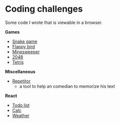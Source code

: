 # Coding challenges

Some code I wrote that is viewable in a browser.

__Games__

- [Snake game](http://pom421.github.io/CodingChallenges/CC_03_Snake_game/)
- [Flappy bird](http://pom421.github.io/CodingChallenges/CC_31_Flappy_bird/)
- [Minesweeper](http://pom421.github.io/CodingChallenges/CC_71_minesweeper/)
- [2048](http://pom421.github.io/CodingChallenges/CC_94_2048/)
- [Tetris](http://pom421.github.io/CodingChallenges/MCC_01_Tetris/)

__Miscellaneous__

- [Repetitor](http://pom421.github.io/CodingChallenges/Repetitor/)
    - a tool to help an comedian to memorize his text

__React__

- [Todo list](http://pom421.github.io/CodingChallenges/React/todo/build/)
- [Calc](http://pom421.github.io/CodingChallenges/React/calc/build/)
- [Weather](http://pom421.github.io/CodingChallenges/React/weather/build/)